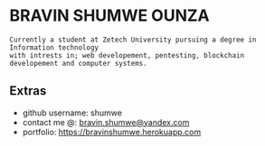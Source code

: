 # BRAVIN SHUMWE OUNZA
```
Currently a student at Zetech University pursuing a degree in Information technology
with intrests in; web developement, pentesting, blockchain developement and computer systems.
```
Extras
------

* github username: shumwe
* contact me @: bravin.shumwe@yandex.com
* portfolio: https://bravinshumwe.herokuapp.com

